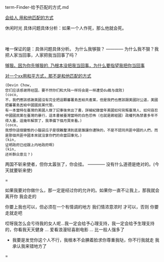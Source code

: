 
term-Finder-给予匹配的方式.md

[会给人 用和他匹配的方式](https://github.com/7900ms/000nottheater_deserted_systemlibrary/blob/master/small/正当防卫.md)

休闲时光 具体问题具体分析：如果一个人作死，那么他就会死。<br><br><br>

唯一保证的是：具体问题具体分析。
为什么我够狠？ ———— 为什么我不狠？我把人家当回事，人家把我当回事了吗？

[够狠。因为你先够狠的, 乃根本没把我当回事，为什么要指望我把你当回事](https://github.com/7900ms/000nottheater_deserted_systemlibrary/blob/master/supplementary/term-Finder.md)

[对一个xx用和平方式，那不是和他匹配的方式](https://github.com/7900ms/000nottheater_deserted_systemlibrary/blob/master/supplementary/tram-不拿人命当回事.md#谁把谁当回事)

```
(Devin Chow,
您们应该感谢蒋经国，要不然你们和大陆一样将会是一样遭受du裁与腐败)
(coco,
不，我們應該感謝美國沒有完全把這顆蕃薯島丟給共產黨，但是我們也應該跟美國討公道，美國把蕃薯島丟給中國國民黨代管。
有一本當時在臺灣的美國人做了記事後來出了書，詳細紀錄當年美國如何背叛臺灣人、如何容忍中國國民黨在臺灣的暴行，這本書被臺灣當時的白色恐怖（也就是蔣經國）政權列為禁書多年不得入臺，這幾年解禁了，我準備下個月買來看。)
(coco,
我想你這個變態的小腦袋瓜子是很難釐清到底是誰讓你遭殃的，不是不認同共匪中國的人們，而是那個共匪中國本來就沒拿你們的命當回事兒。)
(kin,
证明政府已经跟上内地政府啊)
(kin,
还听群众意见？)
```

两国不斩来使者，但你太嚣张了，你会挂。 ———— 没有什么道德是绝对的。(今天就要斩来使)



=

如果我要对你做什么，那一定是经过你的允许的。如果你一直不让我上，那我就会离开你 我会走的

你要上我也可以，但必须在一个有情调的地方 我们情浓意浓时 才可以，否则 你要走就走吧

哎呀我怎么会亏待我的女人呢...我一定会给予心理支持，我一定会给予生理支持的，你看我天天健身 ... 爱看浪漫轻喜剧电影 ... 比一般人强多了

- 我要是发觉你这个人不行，我根本不会腆着脸求你尊重我哒，你不行我就走 我承认我来错地方了

=
